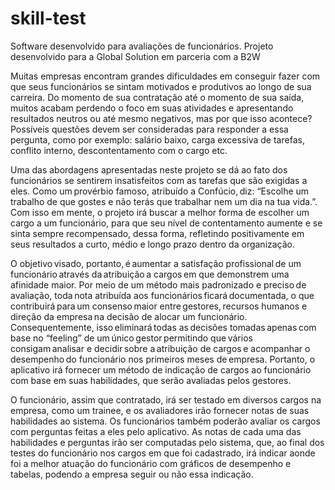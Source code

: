 # skill-test
Software desenvolvido para avaliações de funcionários. Projeto desenvolvido para a Global Solution em parceria com a B2W

Muitas empresas encontram grandes dificuldades em conseguir fazer com que seus funcionários se sintam motivados e produtivos ao longo de sua carreira. Do momento de sua contratação até o momento de sua saída, muitos acabam perdendo o foco em suas atividades e apresentando resultados neutros ou até mesmo negativos, mas por que isso acontece? Possíveis questões devem ser consideradas para responder a essa pergunta, como por exemplo: salário baixo, carga excessiva de tarefas, conflito interno, descontentamento com o cargo etc. 

Uma das abordagens apresentadas neste projeto se dá ao fato dos funcionários se sentirem insatisfeitos com as tarefas que são exigidas a eles. Como um provérbio famoso, atribuído a Confúcio, diz: “Escolhe um trabalho de que gostes e não terás que trabalhar nem um dia na tua vida.”. Com isso em mente, o projeto irá buscar a melhor forma de escolher um cargo a um funcionário, para que seu nível de contentamento aumente e se sinta sempre recompensado, dessa forma, refletindo positivamente em seus resultados a curto, médio e longo prazo dentro da organização. 

O objetivo visado, portanto, é aumentar a satisfação profissional de um funcionário através da atribuição a cargos em que demonstrem uma afinidade maior. Por meio de um método mais padronizado e preciso de avaliação, toda nota atribuída aos funcionários ficará documentada, o que contribuirá para um consenso maior entre gestores, recursos humanos e direção da empresa na decisão de alocar um funcionário. Consequentemente, isso eliminará todas as decisões tomadas apenas com base no “feeling” de um único gestor permitindo que vários consigam analisar e decidir sobre a atribuição de cargos e acompanhar o desempenho do funcionário nos primeiros meses de empresa. Portanto, o aplicativo irá fornecer um método de indicação de cargos ao funcionário com base em suas habilidades, que serão avaliadas pelos gestores.  

O funcionário, assim que contratado, irá ser testado em diversos cargos na empresa, como um trainee, e os avaliadores irão fornecer notas de suas habilidades ao sistema. Os funcionários também poderão avaliar os cargos com perguntas feitas a eles pelo aplicativo. As notas de cada uma das habilidades e perguntas irão ser computadas pelo sistema, que, ao final dos testes do funcionário nos cargos em que foi cadastrado, irá indicar aonde foi a melhor atuação do funcionário com gráficos de desempenho e tabelas, podendo a empresa seguir ou não essa indicação. 